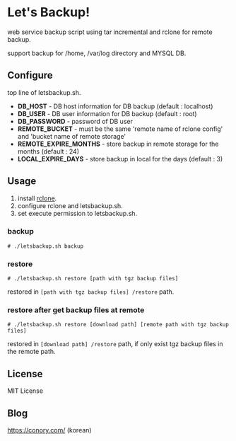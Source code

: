 # Let's Backup!
web service backup script using tar incremental and rclone for remote backup.

support backup for /home, /var/log directory and MYSQL DB.

## Configure
top line of letsbackup.sh.
- **DB_HOST** - DB host information for DB backup (default : localhost)
- **DB_USER** - DB user information for DB backup (default : root)
- **DB_PASSWORD** - password of DB user
- **REMOTE_BUCKET** - must be the same 'remote name of rclone config' and 'bucket name of remote storage'
- **REMOTE_EXPIRE_MONTHS** - store backup in remote storage for the months (default : 24)
- **LOCAL_EXPIRE_DAYS** - store backup in local for the days (default : 3)

## Usage
1. install [rclone](https://github.com/ncw/rclone).
2. configure rclone and letsbackup.sh.
3. set execute permission to letsbackup.sh.
### backup
```
# ./letsbackup.sh backup
```
### restore
```
# ./letsbackup.sh restore [path with tgz backup files]
```
restored in ``[path with tgz backup files] /restore`` path.
### restore after get backup files at remote
```
# ./letsbackup.sh restore [download path] [remote path with tgz backup files]
```
restored in ``[download path] /restore`` path, if only exist tgz backup files in the remote path.

## License
MIT License

## Blog
https://conory.com/ (korean)
